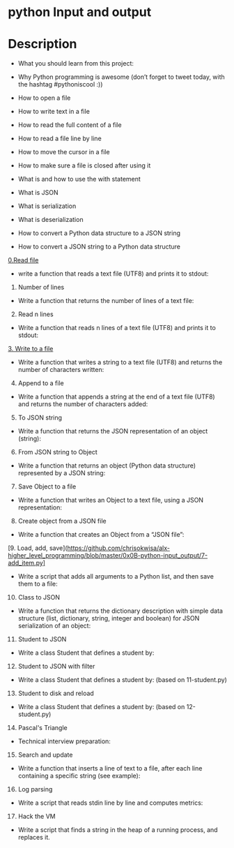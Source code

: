 # python Input and output
# Description
* What you should learn from this project:

* Why Python programming is awesome (don’t forget to tweet today, with the hashtag #pythoniscool :))
* How to open a file
* How to write text in a file
* How to read the full content of a file
* How to read a file line by line
* How to move the cursor in a file
* How to make sure a file is closed after using it
* What is and how to use the with statement
* What is JSON
* What is serialization
* What is deserialization
* How to convert a Python data structure to a JSON string
* How to convert a JSON string to a Python data structure

 [0.Read file](https://github.com/chrisokwisa/alx-higher_level_programming/blob/master/0x0B-python-input_output/0-read_file.py)
* write a function that reads a text file (UTF8) and prints it to stdout:
1. Number of lines
* Write a function that returns the number of lines of a text file:
2. Read n lines
* Write a function that reads n lines of a text file (UTF8) and prints it to stdout:

[3. Write to a file](https://github.com/chrisokwisa/alx-higher_level_programming/blob/master/0x0B-python-input_output/1-write_file.py)
* Write a function that writes a string to a text file (UTF8) and returns the number of characters written:
4. Append to a file
* Write a function that appends a string at the end of a text file (UTF8) and returns the number of characters added:
5. To JSON string
* Write a function that returns the JSON representation of an object (string):
6. From JSON string to Object
* Write a function that returns an object (Python data structure) represented by a JSON string:
7. Save Object to a file
* Write a function that writes an Object to a text file, using a JSON representation:
8. Create object from a JSON file
* Write a function that creates an Object from a “JSON file”:

[9. Load, add, save](https://github.com/chrisokwisa/alx-higher_level_programming/blob/master/0x0B-python-input_output/7-add_item.py]
* Write a script that adds all arguments to a Python list, and then save them to a file:
10. Class to JSON
* Write a function that returns the dictionary description with simple data structure (list, dictionary, string, integer and boolean) for JSON serialization of an object:
11. Student to JSON
* Write a class Student that defines a student by:
12. Student to JSON with filter
* Write a class Student that defines a student by: (based on 11-student.py)
13. Student to disk and reload
* Write a class Student that defines a student by: (based on 12-student.py)
14. Pascal's Triangle
* Technical interview preparation:
15. Search and update
* Write a function that inserts a line of text to a file, after each line containing a specific string (see example):
16. Log parsing
* Write a script that reads stdin line by line and computes metrics:
17. Hack the VM
* Write a script that finds a string in the heap of a running process, and replaces it.

